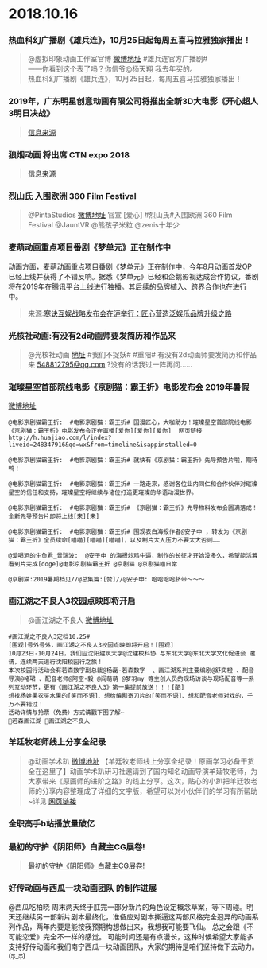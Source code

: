 # 2018.10.16

### 热血科幻广播剧《雄兵连》，10月25日起每周五喜马拉雅独家播出！

> @虚拟印象动画工作室官博  [微博地址](https://weibo.com/2532310695/GEctGp9LN)
>#雄兵连官方广播剧#  
>——你看到这个表了吗？你信爷@杨天翔 我去年买的。  
>热血科幻广播剧《雄兵连》，10月25日起，每周五喜马拉雅独家播出！  


### 2019年，广东明星创意动画有限公司将推出全新3D大电影《开心超人3明日决战》  

>[信息来源](https://weibo.com/ttarticle/p/show?id=2309404295775784943407)


### 狼烟动画 将出席 CTN expo 2018 ​​​​ 
>[信息来源](https://weibo.com/5919149157/GEbJ1cEEZ)


### 烈山氏 入围欧洲 360 Film Festival
>@PintaStudios  [微博地址](https://weibo.com/5967092394/GEcnYEOGi)
>官宣 [爱心]  #烈山氏#入围欧洲 360 Film Festival  @JauntVR @熊孩子米粒 @zenis十年少 ​​​​ 


### 麦萌动画重点项目番剧《梦单元》正在制作中

动画方面，麦萌动画重点项目番剧《梦单元》正在制作中，今年8月动画首发OP已经上线并获得了不错反响。据悉《梦单元》已经和企鹅影视达成合作协议，番剧将在2019年在腾讯平台上线进行独播。其后续的品牌植入、跨界合作也在进行中。 
 
>来源:[寒诀互娱战略发布会在沪举行：匠心营造泛娱乐品牌升级之路](http://economy.lnd.com.cn/portal.php?mod=view&aid=54866&mobile=no)



###   光核社动画:有没有2d动画师要发简历和作品来 
>@光核社动画  [地址](https://weibo.com/2375569495/GEcAdtZVg)
>#我们不捉妖# #重阳# 有没有2d动画师要发简历和作品来 548812795@qq.com ?没有的话我过一阵再问…… ​​​​  

### 璀璨星空首部院线电影《京剧猫：霸王折》电影发布会 2019年暑假
[微博地址](https://weibo.com/tv/v/jFQDkTUBB?)
```
@电影京剧猫霸王折:  #电影京剧猫：霸王折# 国漫匠心，大咖助力！璀璨星空首部院线电影《京剧猫：霸王折》电影发布会正在直播[爱你][爱你][爱你]  网页链接 http://h.huajiao.com/l/index?liveid=248347916&qd=wx&from=timeline&isappinstalled=0  

@电影京剧猫霸王折:  #电影京剧猫：霸王折# 就快有《京剧猫：霸王折》先导预告片啦，期待鸭！ 

@电影京剧猫霸王折:  #电影京剧猫：霸王折# 一路走来，感谢各位业内同仁和合作伙伴对璀璨星空的信任和支持，璀璨星空将继续与诸位打造更璀璨的华语动漫世界。 

@电影京剧猫霸王折:  #电影京剧猫：霸王折# 《京剧猫：霸王折》先导物料发布会圆满落成！全新先导预告片即将上线[来][来] 

@电影京剧猫霸王折:  #电影京剧猫：霸王折# 围观表白海报作者@安子申 ，转发为《京剧猫：霸王折》全员续命[喵喵][喵喵][喵喵]，以及制片大人压力不要太大否则……

@爱喝酒的生鱼君_景瑞波:  @安子申 的海报炒鸡牛逼，制作的长征才开始没多久，希望能活着看到片完成[doge]@电影京剧猫霸王折 @京剧猫 @京剧猫喵日常 

@京剧猫:2019暑期档见//@总集篇:[赞]//@安子申: 哈哈哈哈脐带～～～ 
```


### 画江湖之不良人3校园点映即将开启
> @画江湖之不良人 [微博地址](https://weibo.com/5213431657/GEdAQ00Q6)
```
#画江湖之不良人3定档10.25#
[围观]号外号外，画江湖之不良人3校园点映即将开启！[围观]
10月23日-10月24日，我们应沈阳建筑大学@沈建校科协 与东北大学@东北大学文化促进会 邀请，连续两天进行沈阳校园行之旅！
本次校园行活动会有若森数字副总裁@杨磊-若森数字  、画江湖系列主要编剧@舒奕橙 、配音导演@褚珺 、配音老师@阿空-毅 @阎萌萌 @梦羽my 等主创人员的现场访谈与现场配音等一系列互动环节，更有《画江湖之不良人3》第一集提前放送！！！[酷]
想找杨姓果农买水果的[笑而不语]、想给编剧寄刀片的[笑而不语]、想和配音老师对戏的，千万不要错过！
活动详情与抢票（免费）方式请戳下图了解~
若森画江湖 画江湖之不良人
```
### 羊廷牧老师线上分享全纪录
>@动画学术趴 [微博地址](https://weibo.com/3899327798/GEbnIDq0z)
>【羊廷牧老师线上分享全纪录！原画学习必备干货全在这里了】动画学术趴研习社邀请到了国内知名动画导演羊延牧老师，为大家带来《原画师的进阶之路》的线上分享。这次，贴心的小趴把羊廷牧老师的分享内容整理成了详细的文字版，希望可以对小伙伴们的学习有所帮助~详见 [网页链接](​​​​https://mp.weixin.qq.com/s/blpt4pAbtPj-b2LHNCWUCg)

### 全职高手b站播放量破亿

### 最初的守护《阴阳师》白藏主CG展卷! 

>[最初的守护《阴阳师》白藏主CG展卷! ](https://www.bilibili.com/video/av33952967)



###  好传动画与西瓜一块动画团队 的制作进展
 @西瓜吃柏晓
周末两天终于肛完一部分新片的角色设定概念草案，等下周碰。明天还继续另一部新片剧本最终化，准备应对剧本撕逼这两部风格完全迥异的动画系列作品，两年内要是能按我预期构想做出来，我想我可能要飞仙。 总之会跟《不可能恋爱》完全不一样的感觉。
可能时间还是有点漫长，这种时候希望大家能多支持好传动画和我们南宁西瓜一块动画团队，大家的期待是咱们坚持做下去动力。(ಥ_ಥ)